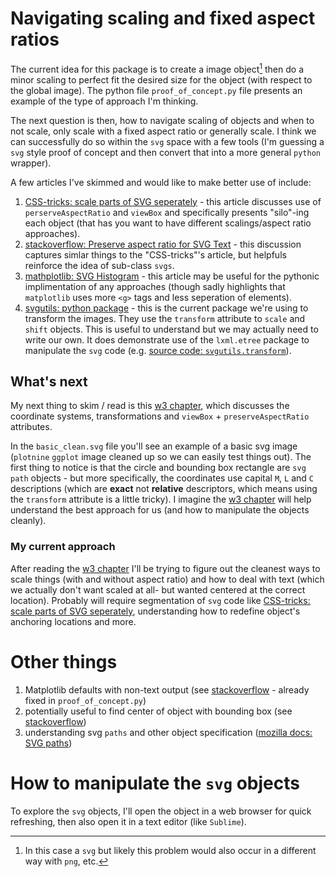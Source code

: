 # Navigating scaling and fixed aspect ratios

The current idea for this package is to create a image object[^1] then do a minor scaling to perfect fit the desired size for the object (with respect to the global image). The python file `proof_of_concept.py` file presents an example of the type of approach I'm thinking.

[^1]: In this case a `svg` but likely this problem would also occur in a different way with `png`, etc.

The next question is then, how to navigate scaling of objects and when to not scale, only scale with a fixed aspect ratio or generally scale. I think we can successfully do so within the `svg` space with a few tools (I'm guessing a `svg` style proof of concept and then convert that into a more general `python` wrapper).

A few articles I've skimmed and would like to make better use of include:

1. [CSS-tricks: scale parts of SVG seperately](https://css-tricks.com/scale-svg/#how-to-scale-parts-of-an-svg-separately) - this article discusses use of `perserveAspectRatio` and `viewBox` and specifically presents "silo"-ing each object (that has you want to have different scalings/aspect ratio approaches).
2. [stackoverflow: Preserve aspect ratio for SVG Text](https://stackoverflow.com/a/61139485/5760387) - this discussion captures simlar things to the "CSS-tricks"'s article, but helpfuls reinforce the idea of sub-class `svgs`.
3. [mathplotlib: SVG Histogram](https://matplotlib.org/stable/gallery/user_interfaces/svg_histogram_sgskip.html) - this article may be useful for the pythonic implimentation of any approaches (though sadly highlights that `matplotlib` uses more `<g>` tags and less seperation of elements).
4. [svgutils: python package](https://svgutils.readthedocs.io/en/latest/) - this is the current package we're using to transform the images. They use the `transform` attribute to `scale` and `shift` objects. This is useful to understand but we may actually need to write our own. It does demonstrate use of the `lxml.etree` package to manipulate the `svg` code (e.g. [source code: `svgutils.transform`](https://svgutils.readthedocs.io/en/latest/_modules/svgutils/transform.html#FigureElement)).

## What's next

My next thing to skim / read is this [w3 chapter](https://www.w3.org/TR/SVG2/coords.html), which discusses the coordinate systems, transformations and `viewBox` + `preserveAspectRatio` attributes.

In the `basic_clean.svg` file you'll see an example of a basic svg image (`plotnine` `ggplot` image cleaned up so we can easily test things out). The first thing to notice is that the circle and bounding box rectangle are `svg` `path` objects - but more specifically, the coordinates use capital `M`, `L` and `C` descriptions (which are **exact** not **relative** descriptors, which means using the `transform` attribute is a little tricky). I imagine the [w3 chapter](https://www.w3.org/TR/SVG2/coords.html) will help understand the best approach for us (and how to manipulate the objects cleanly).

### My current approach

After reading the [w3 chapter](https://www.w3.org/TR/SVG2/coords.html) I'll be trying to figure out the cleanest ways to scale things (with and without aspect ratio) and how to deal with text (which we actually don't want scaled at all- but wanted centered at the correct location). Probably will require segmentation of `svg` code like [CSS-tricks: scale parts of SVG seperately](https://css-tricks.com/scale-svg/#how-to-scale-parts-of-an-svg-separately), understanding how to redefine object's anchoring locations and more.

# Other things

1. Matplotlib defaults with non-text output (see [stackoverflow](https://stackoverflow.com/questions/34387893/output-matplotlib-figure-to-svg-with-text-as-text-not-curves) - already fixed in `proof_of_concept.py`)
2. potentially useful to find center of object with bounding box (see [stackoverflow](https://stackoverflow.com/questions/56512018/finding-the-center-point-coordinates-of-svg/56537308))
3. understanding svg `paths` and other object specification ([mozilla docs: SVG paths](https://developer.mozilla.org/en-US/docs/Web/SVG/Tutorial/Paths))





# How to manipulate the `svg` objects

To explore the `svg` objects, I'll open the object in a web browser for quick refreshing, then also open it in a text editor (like `Sublime`).
